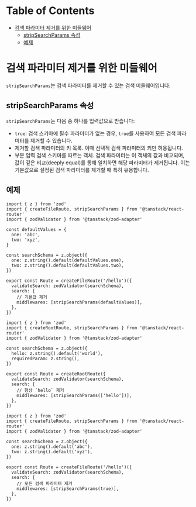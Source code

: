 # Table of Contents

- [검색 파라미터 제거를 위한 미들웨어](#검색-파라미터-제거를-위한-미들웨어)
  - [stripSearchParams 속성](#stripsearchparams-속성)
  - [예제](#예제)

# 검색 파라미터 제거를 위한 미들웨어

`stripSearchParams`는 검색 파라미터를 제거할 수 있는 검색 미들웨어입니다.


## stripSearchParams 속성

`stripSearchParams`는 다음 중 하나를 입력값으로 받습니다:

- `true`: 검색 스키마에 필수 파라미터가 없는 경우, `true`를 사용하여 모든 검색 파라미터를 제거할 수 있습니다.
- 제거할 검색 파라미터의 키 목록. 이때 선택적 검색 파라미터의 키만 허용됩니다.
- 부분 입력 검색 스키마를 따르는 객체. 검색 파라미터는 이 객체의 값과 비교되며, 값이 깊은 비교(deeply equal)를 통해 일치하면 해당 파라미터가 제거됩니다. 이는 기본값으로 설정된 검색 파라미터를 제거할 때 특히 유용합니다.


## 예제

```tsx
import { z } from 'zod'
import { createFileRoute, stripSearchParams } from '@tanstack/react-router'
import { zodValidator } from '@tanstack/zod-adapter'

const defaultValues = {
  one: 'abc',
  two: 'xyz',
}

const searchSchema = z.object({
  one: z.string().default(defaultValues.one),
  two: z.string().default(defaultValues.two),
})

export const Route = createFileRoute('/hello')({
  validateSearch: zodValidator(searchSchema),
  search: {
    // 기본값 제거
    middlewares: [stripSearchParams(defaultValues)],
  },
})
```

```tsx
import { z } from 'zod'
import { createRootRoute, stripSearchParams } from '@tanstack/react-router'
import { zodValidator } from '@tanstack/zod-adapter'

const searchSchema = z.object({
  hello: z.string().default('world'),
  requiredParam: z.string(),
})

export const Route = createRootRoute({
  validateSearch: zodValidator(searchSchema),
  search: {
    // 항상 `hello` 제거
    middlewares: [stripSearchParams(['hello'])],
  },
})
```

```tsx
import { z } from 'zod'
import { createFileRoute, stripSearchParams } from '@tanstack/react-router'
import { zodValidator } from '@tanstack/zod-adapter'

const searchSchema = z.object({
  one: z.string().default('abc'),
  two: z.string().default('xyz'),
})

export const Route = createFileRoute('/hello')({
  validateSearch: zodValidator(searchSchema),
  search: {
    // 모든 검색 파라미터 제거
    middlewares: [stripSearchParams(true)],
  },
})
```


